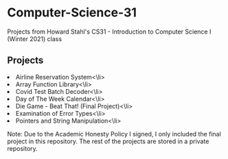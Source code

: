 # Computer-Science-31
Projects from Howard Stahl's CS31 - Introduction to Computer Science I (Winter 2021) class

## Projects
<li>Airline Reservation System<\li>
<li>Array Function Library<\li>
<li>Covid Test Batch Decoder<\li>
<li>Day of The Week Calendar<\li>
<li>Die Game - Beat That! (Final Project)<\li>
<li>Examination of Error Types<\li>
<li>Pointers and String Manipulation<\li>

Note: Due to the Academic Honesty Policy I signed, I only included the final project in this repository. The rest of the projects are stored in a private repository.
